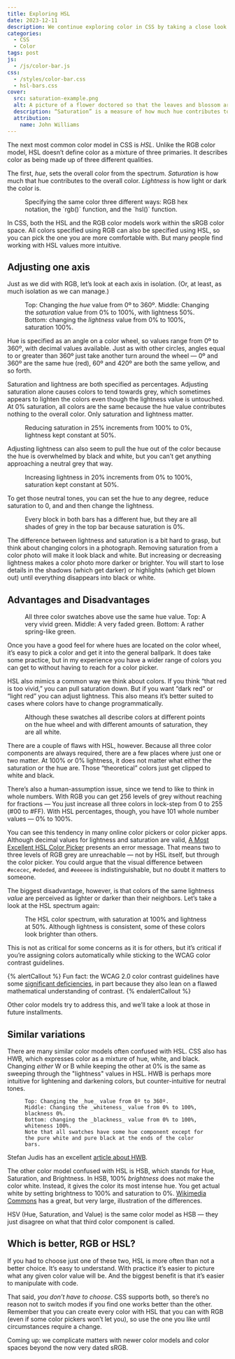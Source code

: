 ```yaml
---
title: Exploring HSL
date: 2023-12-11
description: We continue exploring color in CSS by taking a close look at HSL.
categories:
  - CSS
  - Color
tags: post
js:
  - /js/color-bar.js
css:
  - /styles/color-bar.css
  - hsl-bars.css
cover:
  src: saturation-example.png
  alt: A picture of a flower doctored so that the leaves and blossom are brilliant green and purple on the left, but fade into shades of grey on the right.
  description: “Saturation” is a measure of how much hue contributes to a color. Here is a picture of a Guzmania Bromeliad (I think) with saturation decreasing from left to right.
  attribution:
    name: John Williams
---
```


The next most common color model in CSS is _HSL_. Unlike the RGB color model, HSL doesn’t define color as a mixture of three primaries. It describes color as being made up of three different qualities.

The first, _hue_, sets the overall color from the spectrum. _Saturation_ is how much that hue contributes to the overall color. _Lightness_ is how light or dark the color is.

<figure class="right">
  <labeled-swatch color="#c414b3" label="#c414b3"></labeled-swatch>
  <labeled-swatch color="rgb(196 20 179)" label="rgb(196 20 179)"></labeled-swatch>
  <labeled-swatch color="hsl(306deg, 81%, 42%)" label="hsl(306deg 81% 42%)"></labeled-swatch>
  <figcaption>
    Specifying the same color three different ways: RGB hex notation, the `rgb()` function, and the `hsl()` function.
  </figcaption>
</figure>

In CSS, both the HSL and the RGB color models work within the sRGB color space. All colors specified using RGB can also be specified using HSL, so you can pick the one you are more comfortable with. But many people find working with HSL values more intuitive.

## Adjusting one axis

Just as we did with RGB, let’s look at each axis in isolation. (Or, at least, as much isolation as we can manage.)

<figure>
<color-bar numswatches="18" class="hsl hue" style="margin-bottom: 1rem;"></color-bar>
<color-bar numswatches="20" class="hsl saturation" style="margin-bottom: 1rem;"></color-bar>
<color-bar numswatches="20" class="hsl lightness" style="margin-bottom: 1rem;"></color-bar>
<figcaption>

  Top: Changing the _hue_ value from 0º to 360º.
  Middle: Changing the _saturation_ value from 0% to 100%, with lightness 50%.
  Bottom: changing the _lightness_ value from 0% to 100%, saturation 100%.

</figcaption>
</figure>

Hue is specified as an angle on a color wheel, so values range from 0º to 360º, with decimal values available. Just as with other circles, angles equal to or greater than 360º just take another turn around the wheel — 0º and 360º are the same hue (red), 60º and 420º are both the same yellow, and so forth.

Saturation and lightness are both specified as percentages. Adjusting saturation alone causes colors to tend towards grey, which sometimes appears to lighten the colors even though the lightness value is untouched. At 0% saturation, all colors are the same because the hue value contributes nothing to the overall color. Only saturation and lightness matter.

<figure>
  <color-bar numswatches="16" class="hsl hue" style="--s: 100%"></color-bar>
  <color-bar numswatches="16" class="hsl hue" style="--s: 75%"></color-bar>
  <color-bar numswatches="16" class="hsl hue" style="--s: 50%"></color-bar>
  <color-bar numswatches="16" class="hsl hue" style="--s: 25%"></color-bar>
  <color-bar numswatches="16" class="hsl hue" style="--s: 0%"></color-bar>
  <figcaption>
    Reducing saturation in 25% increments from 100% to 0%, lightness kept constant at 50%.
  </figcaption>
</figure>

Adjusting lightness can also seem to pull the hue out of the color because the hue is overwhelmed by black and white, but you can’t get anything approaching a neutral grey that way.

<figure>
  <color-bar numswatches="16" class="hsl hue" style="--l: 0%"></color-bar>
  <color-bar numswatches="16" class="hsl hue" style="--l: 20%"></color-bar>
  <color-bar numswatches="16" class="hsl hue" style="--l: 40%"></color-bar>
  <color-bar numswatches="16" class="hsl hue" style="--l: 60%"></color-bar>
  <color-bar numswatches="16" class="hsl hue" style="--l: 80%"></color-bar>
  <color-bar numswatches="16" class="hsl hue" style="--l: 100%"></color-bar>
  <figcaption>
    Increasing lightness in 20% increments from 0% to 100%, saturation kept constant at 50%.
  </figcaption>
</figure>

To get those neutral tones, you can set the hue to any degree, reduce saturation to 0, and and then change the lightness.

<figure>
  <color-bar numswatches="16" class="hsl lightness" style="--s: 0%"></color-bar>
  <color-bar numswatches="16" class="hsl hue" style="--l: 25%"></color-bar>
  <figcaption>
    Every block in both bars has a different hue, but they are all shades of grey in the top bar because saturation is 0%.
  </figcaption>
</figure>

The difference between lightness and saturation is a bit hard to grasp, but think about changing colors in a photograph. Removing saturation from a color photo will make it look black and white. But increasing or decreasing lightness makes a color photo more darker or brighter. You will start to lose details in the shadows (which get darker) or highlights (which get blown out) until everything disappears into black or white.

## Advantages and Disadvantages

<figure class="right">
  <labeled-swatch color="hsl(127deg 100% 50%)" label="hsl(127deg 100% 50%)"></labeled-swatch>
  <labeled-swatch color="hsl(127deg 10% 50%)" label="hsl(127deg 10% 50%)"></labeled-swatch>
  <labeled-swatch color="hsl(127deg, 56%, 37%)" label="hsl(127deg 56% 37%)"></labeled-swatch>
  <figcaption>
    All three color swatches above use the same hue value.
    Top: A very vivid green. Middle: A very faded green. Bottom: A rather spring-like green.
  </figcaption>
</figure>

Once you have a good feel for where hues are located on the color wheel, it’s easy to pick a color and get it into the general ballpark. It does take some practice, but in my experience you have a wider range of colors you can get to without having to reach for a color picker.

HSL also mimics a common way we think about colors. If you think “that red is too vivid,” you can pull saturation down. But if you want “dark red” or “light red” you can adjust lightness. This also means it’s better suited to cases where colors have to change programmatically.

<figure class="right">
  <labeled-swatch color="hsl(270deg 100% 100%)" label="hsl(270deg 100% 100%)"></labeled-swatch>
  <labeled-swatch color="hsl(60deg 75% 100%)" label="hsl(60deg 75% 100%)"></labeled-swatch>
  <labeled-swatch color="hsl(43.23deg 0% 100%)" label="hsl(43.23deg 0% 100%)"></labeled-swatch>
  <figcaption>
    Although these swatches all describe colors at different points on the hue wheel and with different amounts of saturation, they are all white.
  </figcaption>
</figure>

There are a couple of flaws with HSL, however. Because all three color components are always required, there are a few places where just one or two matter. At 100% or 0% lightness, it does not matter what either the saturation or the hue are. Those “theoretical” colors just get clipped to white and black.

There’s also a human-assumption issue, since we tend to like to think in whole numbers. With RGB you can get 256 levels of grey without reaching for fractions — You just increase all three colors in lock-step from 0 to 255 (#00 to #FF). With HSL percentages, though, you have 101 whole number values — 0% to 100%.

You can see this tendency in many online color pickers or color picker apps. Although decimal values for lightness and saturation are valid, [A Most Excellent HSL Color Picker](https://hslpicker.com/#f0f0f0) presents an error message. That means two to three levels of RGB grey are unreachable — not by HSL itself, but through the color picker. You could argue that the visual difference between `#ececec`, `#ededed`, and `#eeeeee` is indistinguishable, but no doubt it matters to someone.

The biggest disadvantage, however, is that colors of the same lightness _value_ are perceived as lighter or darker than their neighbors. Let’s take a look at the HSL spectrum again:

<figure>
  <color-bar numswatches="18" class="hsl hue" style="--s: 100%"></color-bar>
  <figcaption>
    The HSL color spectrum, with saturation at 100% and lightness at 50%. Although lightness is consistent, some of these colors look brighter than others.
  </figcaption>
</figure>

This is not as critical for some concerns as it is for others, but it’s critical if you’re assigning colors automatically while sticking to the WCAG color contrast guidelines.

{% alertCallout %}
Fun fact: the WCAG 2.0 color contrast guidelines have some [significant deficiencies](https://git.apcacontrast.com/documentation/WhyAPCA), in part because they also lean on a flawed mathematical  understanding of contrast.
{% endalertCallout %}

Other color models try to address this, and we’ll take a look at those in future installments.

## Similar variations

There are many similar color models often confused with HSL. CSS also has HWB, which expresses color as a mixture of hue, white, and black. Changing _either_ W or B while keeping the other at 0% is the same as sweeping through the "lightness" values in HSL. HWB is perhaps more intuitive for lightening and darkening colors, but counter-intuitive for neutral tones.

<figure>
  <color-bar numswatches="16" class="hwb hue" style="margin-bottom: 1rem;"></color-bar>
  <color-bar numswatches="16" class="hwb whiteness" style="margin-bottom: 1rem;"></color-bar>
  <color-bar numswatches="16" class="hwb blackness" style="margin-bottom: 1rem;"></color-bar>
  <figcaption>

    Top: Changing the _hue_ value from 0º to 360º.
    Middle: Changing the _whiteness_ value from 0% to 100%, blackness 0%.
    Bottom: changing the _blackness_ value from 0% to 100%, whiteness 100%.
    Note that all swatches have some hue component except for the pure white and pure black at the ends of the color bars.

  </figcaption>
</figure>

Stefan Judis has an excellent [article about HWB](https://www.stefanjudis.com/blog/hwb-a-color-notation-for-humans/).

The other color model confused with HSL is HSB, which stands for Hue, Saturation, and Brightness. In HSB, 100% _brightness_ does not make the color white. Instead, it gives the color its most intense hue. You get actual white by setting brightness to 100% and saturation to 0%. [Wikimedia Commons](https://commons.wikimedia.org/wiki/File:Hsl-hsv_models_b.svg) has a great, but very large, illustration of the differences.

HSV (Hue, Saturation, and Value) is the same color model as HSB — they just disagree on what that third color component is called.

## Which is better, RGB or HSL?

If you had to choose just one of these two, HSL is more often than not a better choice. It’s easy to understand. With practice it’s easier to picture what any given color value will be. And the biggest benefit is that it’s easier to manipulate with code.

That said, _you don’t have to choose_. CSS supports both, so there’s no reason not to switch modes if you find one works better than the other. Remember that you can create every color with HSL that you can with RGB (even if some color pickers won’t let you), so use the one you like until circumstances require a change.

Coming up: we complicate matters with newer color models and color spaces beyond the now very dated sRGB.


